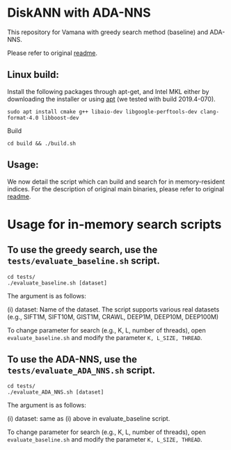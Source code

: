 # DiskANN with ADA-NNS

This repository for Vamana with greedy search method (baseline) and ADA-NNS.

Please refer to original [readme](https://github.com/SNU-ARC/DiskANN/blob/master/README.md).

## Linux build:

Install the following packages through apt-get, and Intel MKL either by downloading the installer or using [apt](https://software.intel.com/en-us/articles/installing-intel-free-libs-and-python-apt-repo) (we tested with build 2019.4-070).
```
sudo apt install cmake g++ libaio-dev libgoogle-perftools-dev clang-format-4.0 libboost-dev
```

Build
```
cd build && ./build.sh
```

## Usage:

We now detail the script which can build and search for in memory-resident indices. For the description of original main binaries, please refer to original [readme](https://github.com/SNU-ARC/DiskANN/blob/master/README.md).

**Usage for in-memory search scripts**
================================

To use the greedy search, use the `tests/evaluate_baseline.sh` script.
-------------------------------------------------------------------------------
```
cd tests/
./evaluate_baseline.sh [dataset]
```
The argument is as follows:

(i) dataset: Name of the dataset. The script supports various real datasets (e.g., SIFT1M, SIFT10M, GIST1M, CRAWL, DEEP1M, DEEP10M, DEEP100M)

To change parameter for search (e.g., K, L, number of threads), open `evaluate_baseline.sh` and modify the parameter `K, L_SIZE, THREAD`.

To use the ADA-NNS, use the `tests/evaluate_ADA_NNS.sh` script.
-------------------------------------------------------------------------------
```
cd tests/
./evaluate_ADA_NNS.sh [dataset]
```
The argument is as follows:

(i) dataset: same as (i) above in evaluate_baseline script.

To change parameter for search (e.g., K, L, number of threads), open `evaluate_baseline.sh` and modify the parameter `K, L_SIZE, THREAD`.

